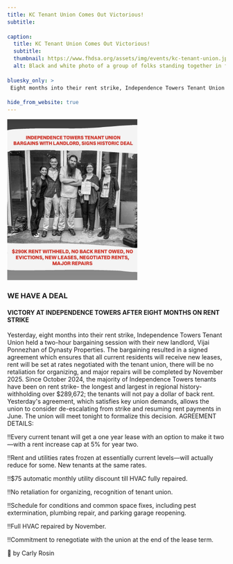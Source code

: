 ```yaml
---
title: KC Tenant Union Comes Out Victorious!
subtitle:

caption:
  title: KC Tenant Union Comes Out Victorious!
  subtitle: 
  thumbnail: https://www.fhdsa.org/assets/img/events/kc-tenant-union.jpg
  alt: Black and white photo of a group of folks standing together in front of glass doors with the following text - INDEPENDENCE TOWERS TENANT UNION BARGAINS WITH LANDLORD, SIGNS HISTORIC DEAL $290K RENT WITHHELD, NO BACK RENT OWED, NO EVICTIONS,      NEW LEASES, NEGOTIATED RENTS, MAJOR REPAIRS
  
bluesky_only: >
 Eight months into their rent strike, Independence Towers Tenant Union held a two-hour bargaining session with their new landlord and signed an agreement which ensures that all current residents will receive new leases, among other things.

hide_from_website: true
---
```




<img src="/assets/img/events/kc-tenant-union.jpg" alt="Red Talk" width="300" />


### WE HAVE A DEAL


#### VICTORY AT INDEPENDENCE TOWERS AFTER EIGHT MONTHS ON RENT STRIKE


Yesterday, eight months into their rent strike, Independence Towers Tenant Union held a two-hour bargaining session with their new landlord, Vijai Ponnezhan of Dynasty Properties.
The bargaining resulted in a signed agreement which ensures that all current residents will receive new leases, rent will be set at rates negotiated with the tenant union, there will be no retaliation for organizing, and major repairs will be completed by November 2025.
Since October 2024, the majority of Independence Towers tenants have been on rent strike- the longest and largest in regional history- withholding over $289,672; the tenants will not pay a dollar of back rent.
Yesterday's agreement, which satisfies key union demands, allows the union to consider de-escalating from strike and resuming rent payments in June. The union will meet tonight to formalize this decision.
AGREEMENT DETAILS:

‼️Every current tenant will get a one year lease with an option to make it two—with a rent increase cap at 5% for year two. 

‼️Rent and utilities rates frozen at essentially current levels—will actually reduce for some. New tenants at the same rates.

‼️$75 automatic monthly utility discount till HVAC fully repaired.

‼️No retaliation for organizing, recognition of tenant union.

‼️Schedule for conditions and common space fixes, including pest extermination, plumbing repair, and parking garage reopening.

‼️Full HVAC repaired by November.

‼️Commitment to renegotiate with the union at the end of the lease term.

📸 by Carly Rosin
